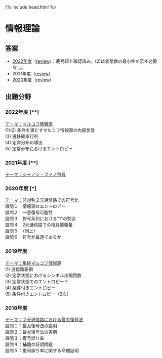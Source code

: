 {% include head.html %}

# 情報理論

## 答案
- [2022年度](https://acrobat.adobe.com/link/track?uri=urn:aaid:scds:US:13472d5b-27ff-4668-9e97-22e7dbcac6c5)（[review](review2022.md)）：鹿島研と確認済み。(2)は状態数の最小性を示す必要なし。
- 2021年度（[review](review2021.md)）
- [2020年度](https://acrobat.adobe.com/link/track?uri=urn:aaid:scds:US:4794e40e-9a40-4042-8850-c4a57ff5f549)（[review](review2020.md)）

## 出題分野
### 2022年度 [\**]
<u>テーマ：マルコフ情報源</u>  
(1)(2) 条件を満たすマルコフ情報源の内部状態  
(3) 遷移確率行列  
(4) 定常分布の導出  
(5) 定常分布におけるエントロピー

### 2021年度 [\**]
<u>テーマ：シャノン・ファノ符号</u>

### 2020年度 [\*]
<u>テーマ：非対称２元通信路での符号化</u>  
設問１　情報源のエントロピー  
設問２　一意復号可能性  
設問３　符号系列における"1"の割合  
設問４　2元通信路での相互情報量  
設問５　（同上）  
設問６　符号が最適であるか

### 2019年度
<u>テーマ：単純マルコフ情報源</u>  
(1) 通信路要領  
(2) 定常状態におけるシンボル出現回数  
(3) 定常状態でのエントロピー？  
(4) 条件付きエントロピー  
(5) 条件付きエントロピー（2次）

### 2018年度
<u>テーマ：２元通信路における最尤復号法</u>  
設問１：最尤復号法の説明  
設問２：最尤復号法の実例  
設問３：復号誤り率  
設問４：補題の証明問題  
設問５：復号誤り率に関する命題証明